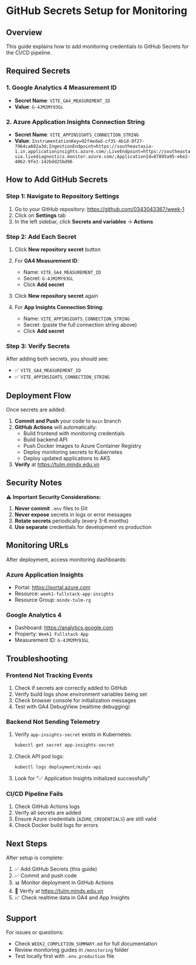 # GitHub Secrets Setup for Monitoring

## Overview

This guide explains how to add monitoring credentials to GitHub Secrets for the CI/CD pipeline.

## Required Secrets

### 1. Google Analytics 4 Measurement ID

- **Secret Name**: `VITE_GA4_MEASUREMENT_ID`
- **Value**: `G-4JM2MY93GL`

### 2. Azure Application Insights Connection String

- **Secret Name**: `VITE_APPINSIGHTS_CONNECTION_STRING`
- **Value**: `InstrumentationKey=92f4edad-cf35-4b1d-8f27-7964ca682a3d;IngestionEndpoint=https://southeastasia-1.in.applicationinsights.azure.com/;LiveEndpoint=https://southeastasia.livediagnostics.monitor.azure.com/;ApplicationId=87895a95-ebe2-4062-9fe1-142bdd25bd96`

## How to Add GitHub Secrets

### Step 1: Navigate to Repository Settings

1. Go to your GitHub repository: https://github.com/0343043367/week-1
2. Click on **Settings** tab
3. In the left sidebar, click **Secrets and variables** → **Actions**

### Step 2: Add Each Secret

1. Click **New repository secret** button
2. For **GA4 Measurement ID**:

   - Name: `VITE_GA4_MEASUREMENT_ID`
   - Secret: `G-4JM2MY93GL`
   - Click **Add secret**

3. Click **New repository secret** again
4. For **App Insights Connection String**:
   - Name: `VITE_APPINSIGHTS_CONNECTION_STRING`
   - Secret: (paste the full connection string above)
   - Click **Add secret**

### Step 3: Verify Secrets

After adding both secrets, you should see:

- ✅ `VITE_GA4_MEASUREMENT_ID`
- ✅ `VITE_APPINSIGHTS_CONNECTION_STRING`

## Deployment Flow

Once secrets are added:

1. **Commit and Push** your code to `main` branch
2. **GitHub Actions** will automatically:
   - Build frontend with monitoring credentials
   - Build backend API
   - Push Docker images to Azure Container Registry
   - Deploy monitoring secrets to Kubernetes
   - Deploy updated applications to AKS
3. **Verify** at https://tulm.mindx.edu.vn

## Security Notes

⚠️ **Important Security Considerations:**

1. **Never commit** `.env` files to Git
2. **Never expose** secrets in logs or error messages
3. **Rotate secrets** periodically (every 3-6 months)
4. **Use separate** credentials for development vs production

## Monitoring URLs

After deployment, access monitoring dashboards:

### Azure Application Insights

- Portal: https://portal.azure.com
- Resource: `week1-fullstack-app-insights`
- Resource Group: `mindx-tulm-rg`

### Google Analytics 4

- Dashboard: https://analytics.google.com
- Property: `Week1 Fullstack App`
- Measurement ID: `G-4JM2MY93GL`

## Troubleshooting

### Frontend Not Tracking Events

1. Check if secrets are correctly added to GitHub
2. Verify build logs show environment variables being set
3. Check browser console for initialization messages
4. Test with GA4 DebugView (realtime debugging)

### Backend Not Sending Telemetry

1. Verify `app-insights-secret` exists in Kubernetes:
   ```bash
   kubectl get secret app-insights-secret
   ```
2. Check API pod logs:
   ```bash
   kubectl logs deployment/mindx-api
   ```
3. Look for "✅ Application Insights initialized successfully"

### CI/CD Pipeline Fails

1. Check GitHub Actions logs
2. Verify all secrets are added
3. Ensure Azure credentials (`AZURE_CREDENTIALS`) are still valid
4. Check Docker build logs for errors

## Next Steps

After setup is complete:

1. ✅ Add GitHub Secrets (this guide)
2. ✅ Commit and push code
3. 📊 Monitor deployment in GitHub Actions
4. 🎉 Verify at https://tulm.mindx.edu.vn
5. 📈 Check realtime data in GA4 and App Insights

## Support

For issues or questions:

- Check `WEEK2_COMPLETION_SUMMARY.md` for full documentation
- Review monitoring guides in `/monitoring` folder
- Test locally first with `.env.production` file
